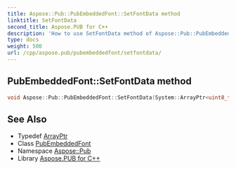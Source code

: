 ```yaml
---
title: Aspose::Pub::PubEmbeddedFont::SetFontData method
linktitle: SetFontData
second_title: Aspose.PUB for C++
description: 'How to use SetFontData method of Aspose::Pub::PubEmbeddedFont class in C++.'
type: docs
weight: 500
url: /cpp/aspose.pub/pubembeddedfont/setfontdata/
---
```

## PubEmbeddedFont::SetFontData method




```cpp
void Aspose::Pub::PubEmbeddedFont::SetFontData(System::ArrayPtr<uint8_t> value)
```

## See Also

* Typedef [ArrayPtr](../../../system/arrayptr/)
* Class [PubEmbeddedFont](../)
* Namespace [Aspose::Pub](../../)
* Library [Aspose.PUB for C++](../../../)
